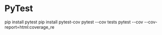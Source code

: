 # PyTest

pip install pytest
pip install pytest-cov
pytest --cov tests
pytest --cov --cov-report=html:coverage_re